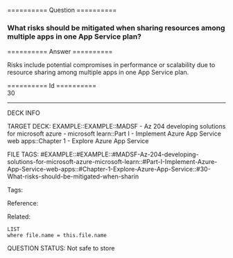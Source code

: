 ========== Question ==========  

### What risks should be mitigated when sharing resources among multiple apps in one App Service plan?  

========== Answer ==========  

Risks include potential compromises in performance or scalability due to
resource sharing among multiple apps in one App Service plan.

========== Id ==========  
30

---

DECK INFO

TARGET DECK: EXAMPLE::EXAMPLE::MADSF - Az 204 developing solutions for microsoft azure - microsoft learn::Part I - Implement Azure App Service web apps::Chapter 1 - Explore Azure App Service

FILE TAGS: #EXAMPLE::#EXAMPLE::#MADSF-Az-204-developing-solutions-for-microsoft-azure-microsoft-learn::#Part-I-Implement-Azure-App-Service-web-apps::#Chapter-1-Explore-Azure-App-Service::#30-What-risks-should-be-mitigated-when-sharin

Tags:

Reference:

Related:

```dataview
LIST
where file.name = this.file.name
```

QUESTION STATUS: Not safe to store
